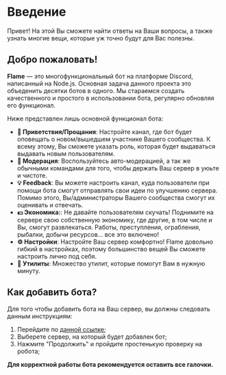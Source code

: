 # Введение

Привет! На этой Вы сможете найти ответы на Ваши вопросы, а также узнать многие вещи, которые уж точно будут для Вас полезны.

## Добро пожаловать!

**Flame** — это многофункциональный бот на платформе Discord, написанный на Node.js. Основная задача данного проекта это объеденить десятки ботов в одного. Мы стараемся создать качественного и простого в использовании бота, регулярно обновляя его функционал.

Ниже представлен лишь основной функционал бота:

* **👋 Приветствия/Прощания**: Настройте канал, где бот будет оповещать о новом/вышедшем участнике Вашего сообщества. К всему этому, Вы сможете указать роль, которая будет выдаваться выдавать новым пользователям.
* **🔧 Модерация**: Воспользуйтесь авто-модерацией, а так же обычными командами для того, чтобы держать Ваш сервер в уюьте и чистоте.
* **💡 Feedback**: Вы можете настроить канал, куда пользователи при помощи бота смогут отправлять свои идеи по улучшению сервера. Помимо этого, Вы/администраторы Вашего сообщества смогут их оценивать и отвечать.
* **💵 Экономика:**: Не давайте пользователям скучать! Поднимите на сервере свою собственную экономику, где другие, в том числе и Вы, смогут развлекаться. Работы, преступления, ограбления, рыбалки, добычи ресурсов... все это включено!
* **⚙️ Настройки**: Настройте Ваш сервер комфортно! Flame довольно гибкий в настройках, поэтому большинство вещей Вы сможете настроить лично под себя.
* **🔗 Утилиты**: Множество утилит, которые помогут Вам в нужную минуту.

## Как добавить бота?
Для того чтобы добавить бота на Ваш сервер, вы должны следовать данным инструкциям:
    
1. Перейдите по [данной ссылке](https://discord.com/oauth2/authorize?client_id=681096280193368073&permissions=8&scope=bot%20applications.commands);
2. Выберете сервер, на который будет добавлен бот;
3. Нажмите "Продолжить" и пройдите простенькую проверку на робота;

**Для корректной работы бота рекомендуется оставить все галочки.**

